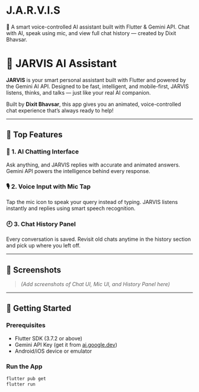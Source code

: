 # J.A.R.V.I.S
🤖 A smart voice-controlled AI assistant built with Flutter &amp; Gemini API. Chat with AI, speak using mic, and view full chat history — created by Dixit Bhavsar.

# 🤖 JARVIS AI Assistant

**JARVIS** is your smart personal assistant built with Flutter and powered by the Gemini AI API. Designed to be fast, intelligent, and mobile-first, JARVIS listens, thinks, and talks — just like your real AI companion.

Built by **Dixit Bhavsar**, this app gives you an animated, voice-controlled chat experience that’s always ready to help!

---

## 🌟 Top Features

### 💬 1. AI Chatting Interface
Ask anything, and JARVIS replies with accurate and animated answers. Gemini API powers the intelligence behind every response.

### 🎙️ 2. Voice Input with Mic Tap
Tap the mic icon to speak your query instead of typing. JARVIS listens instantly and replies using smart speech recognition.

### 🕘 3. Chat History Panel
Every conversation is saved. Revisit old chats anytime in the history section and pick up where you left off.

---

## 📱 Screenshots

> *(Add screenshots of Chat UI, Mic UI, and History Panel here)*

---

## 🚀 Getting Started

### Prerequisites

- Flutter SDK (3.7.2 or above)
- Gemini API Key (get it from [ai.google.dev](https://ai.google.dev))
- Android/iOS device or emulator

### Run the App

```bash
flutter pub get
flutter run
